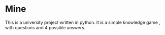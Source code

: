 # Mine

This is a university project written in python. It is a simple knowledge game , with questions and 4 possible answers.
